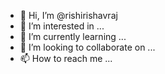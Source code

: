 - 👋 Hi, I’m @rishirishavraj
- 👀 I’m interested in ...
- 🌱 I’m currently learning ...
- 💞️ I’m looking to collaborate on ...
- 📫 How to reach me ...

<!---
rishirishavraj/rishirishavraj is a ✨ special ✨ repository because its `README.md` (this file) appears on your GitHub profile.
You can click the Preview link to take a look at your changes.
--->
